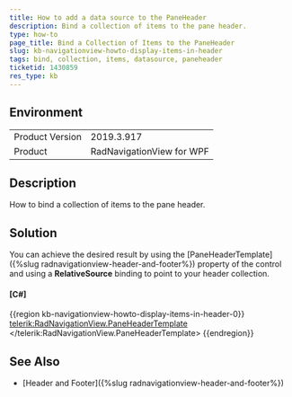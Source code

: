 ```yaml
---
title: How to add a data source to the PaneHeader
description: Bind a collection of items to the pane header.
type: how-to
page_title: Bind a Collection of Items to the PaneHeader
slug: kb-navigationview-howto-display-items-in-header
tags: bind, collection, items, datasource, paneheader
ticketid: 1430859
res_type: kb
---
```


## Environment
<table>
	<tbody>
		<tr>
			<td>Product Version</td>
			<td>2019.3.917</td>
		</tr>
		<tr>
			<td>Product</td>
			<td>RadNavigationView for WPF</td>
		</tr>
	</tbody>
</table>


## Description

How to bind a collection of items to the pane header.

## Solution

You can achieve the desired result by using the [PaneHeaderTemplate]({%slug radnavigationview-header-and-footer%}) property of the control and using a **RelativeSource** binding to point to your header collection.

#### __[C#]__
{{region kb-navigationview-howto-display-items-in-header-0}}
      <telerik:RadNavigationView.PaneHeaderTemplate>
          <DataTemplate>
              <StackPanel Orientation="Horizontal">
                  <TextBlock Text="{Binding}" VerticalAlignment="Center" />
                  <ItemsControl ItemsSource="{Binding DataContext.HeaderItems, RelativeSource={RelativeSource AncestorType=telerik:RadNavigationView}}" />
              </StackPanel>
          </DataTemplate>
      </telerik:RadNavigationView.PaneHeaderTemplate>
{{endregion}}

## See Also

* [Header and Footer]({%slug radnavigationview-header-and-footer%})

